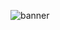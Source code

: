 ![banner](https://miro.medium.com/max/800/1*RIANcAESOEI6IbMbxvE5Aw.jpeg)
<!--
https://github-readme-stats.vercel.app/api?username=amirhusseinSSoori&show_icons=true)
**amirhusseinSSoori/amirhusseinSSoori** is a ✨ _special_ ✨ repository because its `README.md` (this file) appears on your GitHub profile.
![Anurag's GitHub stats](https://github-readme-stats.vercel.app/api?username=amirhusseinSSoori&count_private=true&theme=flag-india)
Here are some ideas to get you started:

- 🔭 I’m currently working on ...
- 🌱 I’m currently learning ...
- 👯 I’m looking to collaborate on ...
- 🤔 I’m looking for help with ...
- 💬 Ask me about ...
- 📫 How to reach me: ...
- 😄 Pronouns: ...
- ⚡ Fun fact: ...
-->
